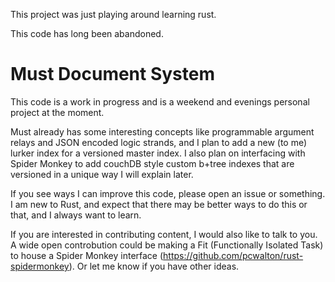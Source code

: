 This project was just playing around learning rust.

This code has long been abandoned.


Must Document System
====

This code is a work in progress and is a weekend and evenings personal project at the moment.

Must already has some interesting concepts like programmable argument relays and JSON encoded logic strands, and I plan to add a new (to me) lurker index for a versioned master index.  I also plan on interfacing with Spider Monkey to add couchDB style custom b+tree indexes that are versioned in a unique way I will explain later.

If you see ways I can improve this code, please open an issue or something.  I am new to Rust, and expect that there may be better ways to do this or that, and I always want to learn.

If you are interested in contributing content, I would also like to talk to you.  A wide open controbution could be making a Fit (Functionally Isolated Task) to house a Spider Monkey interface (https://github.com/pcwalton/rust-spidermonkey).  Or let me know if you have other ideas.


